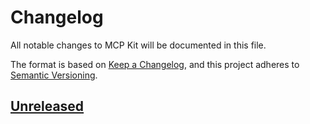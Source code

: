 # Changelog

All notable changes to MCP Kit will be documented in this file.

The format is based on [Keep a Changelog](https://keepachangelog.com/en/1.0.0/),
and this project adheres to [Semantic Versioning](https://semver.org/spec/v2.0.0.html).

## [Unreleased]



[Unreleased]: https://github.com/rohitsoni007/mcp-kit/compare/v0.1.0...HEAD
[0.1.0]: https://github.com/rohitsoni007/mcp-kit/releases/tag/v0.1.0